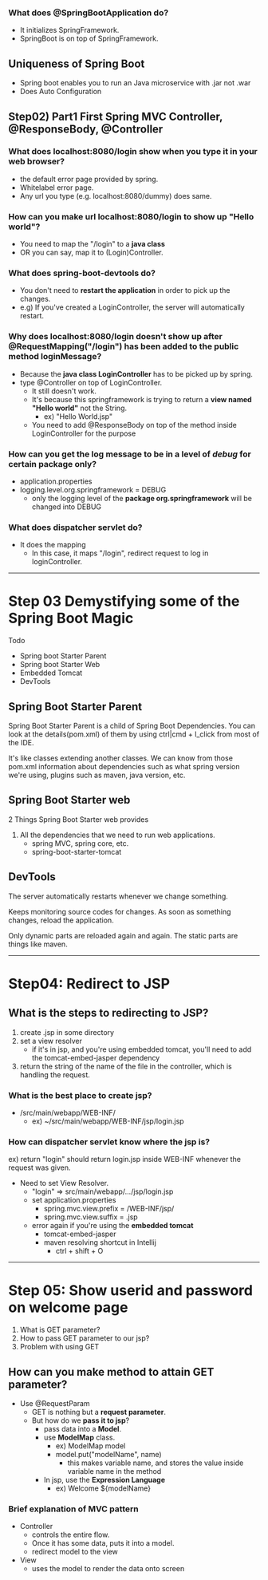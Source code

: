 ### What does @SpringBootApplication do?

- It initializes SpringFramework.
- SpringBoot is on top of SpringFramework.


## Uniqueness of Spring Boot

- Spring boot enables you to run an Java microservice with .jar not .war
- Does Auto Configuration

## Step02) Part1 First Spring MVC Controller, @ResponseBody, @Controller

### What does localhost:8080/login show when you type it in your web browser?

- the default error page provided by spring.
- Whitelabel error page.
- Any url you type (e.g. localhost:8080/dummy) does same.

### How can you make url localhost:8080/login to show up "Hello world"?

- You need to map the "/login" to a **java class**
- OR you can say, map it to (Login)Controller.

### What does spring-boot-devtools do?

- You don't need to **restart the application** in order to pick up the changes.
- e.g) If you've created a LoginController, the server will automatically restart.

### Why does localhost:8080/login doesn't show up after @RequestMapping("/login") has been added to the public method loginMessage?

- Because the **java class LoginController** has to be picked up by spring.
- type @Controller on top of LoginController.
  * It still doesn't work.
  * It's because this springframework is trying to return a **view named "Hello world"** not the String.
    - ex) "Hello World.jsp"
  * You need to add @ResponseBody on top of the method inside LoginController for the purpose


### How can you get the log message to be in a level of *debug* for certain package only?

- application.properties
- logging.level.org.springframework = DEBUG
  * only the logging level of the **package org.springframework** will be changed into DEBUG


### What does dispatcher servlet do?

- It does the mapping
    * In this case, it maps "/login", redirect request to log in loginController.

---

# Step 03 Demystifying some of the Spring Boot Magic

Todo
* Spring boot Starter Parent
* Spring boot Starter Web
* Embedded Tomcat
* DevTools

## Spring Boot Starter Parent

Spring Boot Starter Parent is a child of Spring Boot Dependencies.
You can look at the details(pom.xml) of them by using ctrl|cmd + l_click from
most of the IDE.

It's like classes extending another classes.
We can know from those pom.xml information about dependencies 
such as what spring version we're using, plugins such as maven,
java version, etc.

## Spring Boot Starter web

2 Things Spring Boot Starter web provides

1. All the dependencies that we need to run web applications.
    * spring MVC, spring core, etc.
    * spring-boot-starter-tomcat


## DevTools

The server automatically restarts whenever we change
something.

Keeps monitoring source codes for changes. As soon as something 
changes, reload the application.

Only dynamic parts are reloaded again and again. The static parts
are things like maven.

---

# Step04: Redirect to JSP

## What is the steps to redirecting to JSP?

1. create .jsp in some directory
2. set a view resolver
    * if it's in jsp, and you're using embedded tomcat,
    you'll need to add the tomcat-embed-jasper dependency
3. return the string of the name of the file in the controller, 
which is handling the request.

### What is the best place to create jsp?

- /src/main/webapp/WEB-INF/
    * ex) ~/src/main/webapp/WEB-INF/jsp/login.jsp

### How can dispatcher servlet know where the jsp is?

ex) return "login" should return login.jsp inside WEB-INF 
whenever the request was given.

* Need to set View Resolver.
    - "login" => src/main/webapp/.../jsp/login.jsp
    - set application.properties
        * spring.mvc.view.prefix = /WEB-INF/jsp/
        * spring.mvc.view.suffix = .jsp
    - error again if you're using the **embedded tomcat**
        * tomcat-embed-jasper
        * maven resolving shortcut in Intellij
            - ctrl + shift + O


---

# Step 05: Show userid and password on welcome page

1. What is GET parameter?
2. How to pass GET parameter to our jsp?
3. Problem with using GET

## How can you make method to attain GET parameter?

* Use @RequestParam
    - GET is nothing but a **request parameter**.
    - But how do we **pass it to jsp**?
        * pass data into a **Model**.
        * use **ModelMap** class.
            - ex) ModelMap model
            - model.put("modelName", name)
                * this makes variable name, and stores the value
                inside variable name in the method
        * In jsp, use the **Expression Language**
            - ex) Welcome ${modelName}

### Brief explanation of MVC pattern

* Controller
    - controls the entire flow.
    - Once it has some data, puts it into a model.
    - redirect model to the view
* View
    - uses the model to render the data onto screen
